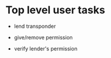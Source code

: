 # Top level user tasks

  - lend transponder
  
  - give/remove permission
  
  - verify lender's permission
